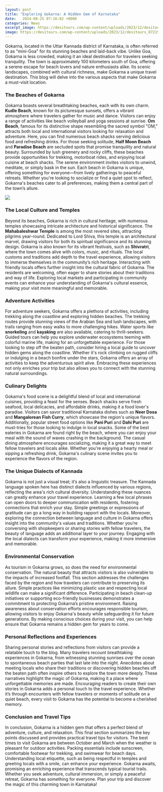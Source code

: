 ```yaml
---
layout: post
title: "Exploring Gokarna: A Hidden Gem of Karnataka"
date:   2024-08-25 07:16:02 +0000
categories: News
excerpt_image: https://desitours.com/wp-content/uploads/2023/12/desitours_07219_Within_the_ethereal_environs_of_Gokarna_a_sun-k_96cd3a32-2521-4768-a004-9859b260b2d6.jpg
image: https://desitours.com/wp-content/uploads/2023/12/desitours_07219_Within_the_ethereal_environs_of_Gokarna_a_sun-k_96cd3a32-2521-4768-a004-9859b260b2d6.jpg
---
```


Gokarna, located in the Uttar Kannada district of Karnataka, is often referred to as "mini-Goa" for its stunning beaches and laid-back vibe. Unlike Goa, Gokarna is less crowded, making it an ideal destination for travelers seeking tranquility. The town is approximately 100 kilometers south of Goa, offering a serene escape for beach lovers and nature enthusiasts alike. Its scenic landscapes, combined with cultural richness, make Gokarna a unique travel destination. This blog will delve into the various aspects that make Gokarna a must-visit location.
### The Beaches of Gokarna
Gokarna boasts several breathtaking beaches, each with its own charm. **Kudle Beach**, known for its picturesque sunsets, offers a vibrant atmosphere where travelers gather for music and dance. Visitors can enjoy a range of activities like beach volleyball and yoga sessions at sunrise. 
**Om Beach**, famous for its distinctive shape resembling the sacred symbol "OM," attracts both local and international visitors looking for relaxation and adventure. Here, you can find numerous beach shacks serving delicious food and refreshing drinks. 
For those seeking solitude, **Half Moon Beach** and **Paradise Beach** are secluded spots that promise tranquility and natural beauty. Surrounded by lush greenery and rocky cliffs, these beaches provide opportunities for trekking, motorboat rides, and enjoying local cuisine at beach shacks. The serene environment invites visitors to unwind, meditate, or simply bask in the sun. 
Each beach in Gokarna is unique, offering something for everyone—from lively gatherings to peaceful retreats. Whether you're looking to socialize or find a quiet spot to reflect, Gokarna's beaches cater to all preferences, making them a central part of the town’s allure.

![](https://desitours.com/wp-content/uploads/2023/12/desitours_07219_Within_the_ethereal_environs_of_Gokarna_a_sun-k_96cd3a32-2521-4768-a004-9859b260b2d6.jpg)
### The Local Culture and Temples
Beyond its beaches, Gokarna is rich in cultural heritage, with numerous temples showcasing intricate architecture and historical significance. The **Mahabaleshwar Temple** is among the most revered sites, attracting pilgrims year-round. Dedicated to Lord Shiva, this temple is an architectural marvel, drawing visitors for both its spiritual significance and its stunning design. 
Gokarna is also known for its vibrant festivals, such as **Shivratri**, where the town comes alive with colors, music, and rituals. The local customs and traditions add depth to the travel experience, allowing visitors to immerse themselves in the community’s rich heritage.
Interacting with friendly locals offers further insight into the cultural fabric of Gokarna. The residents are welcoming, often eager to share stories about their traditions and way of life. Exploring local markets and participating in community events can enhance your understanding of Gokarna's cultural essence, making your visit more meaningful and memorable.
### Adventure Activities
For adventure seekers, Gokarna offers a plethora of activities, including trekking along the coastline and exploring hidden beaches. The trekking routes provide stunning views of the Arabian Sea and lush landscapes, with trails ranging from easy walks to more challenging hikes. 
Water sports like **snorkeling** and **kayaking** are also available, catering to thrill-seekers. Guided tours can help you explore underwater ecosystems teeming with colorful marine life, making for an unforgettable experience. 
For those looking to step off the beaten path, consider hiring a local guide to uncover hidden gems along the coastline. Whether it's rock climbing on rugged cliffs or indulging in a beach bonfire under the stars, Gokarna offers an array of activities to keep the adventurous spirit alive. Embracing these experiences not only enriches your trip but also allows you to connect with the stunning natural surroundings.
### Culinary Delights
Gokarna's food scene is a delightful blend of local and international cuisines, providing a feast for the senses. Beach shacks serve fresh seafood, local delicacies, and affordable drinks, making it a food lover's paradise. 
Visitors can savor traditional Karnataka dishes such as **Neer Dosa** and **Mangalorean Fish Curry**, which showcase the region's unique flavors. Additionally, popular street food options like **Pani Puri** and **Dahi Puri** are must-tries for those looking to indulge in local snacks.
Some of the best eateries in Gokarna are found right by the beach, where you can enjoy your meal with the sound of waves crashing in the background. The casual dining atmosphere encourages socializing, making it a great way to meet fellow travelers and locals alike. Whether you're enjoying a hearty meal or sipping a refreshing drink, Gokarna's culinary scene invites you to experience the flavors of the region.
### The Unique Dialects of Kannada
Gokarna is not just a visual treat; it’s also a linguistic treasure. The Kannada language spoken here has distinct dialects influenced by various regions, reflecting the area's rich cultural diversity. Understanding these nuances can greatly enhance your travel experience.
Learning a few local phrases can open doors to deeper communication with residents, fostering connections that enrich your stay. Simple greetings or expressions of gratitude can go a long way in building rapport with the locals. 
Moreover, exploring the connection between language and culture in Gokarna offers insight into the community's values and traditions. Whether you’re conversing with shopkeepers or sharing stories with fellow travelers, the beauty of language adds an additional layer to your journey. Engaging with the local dialects can transform your experience, making it more immersive and memorable.
### Environmental Conservation
As tourism in Gokarna grows, so does the need for environmental conservation. The natural beauty that attracts visitors is also vulnerable to the impacts of increased footfall. This section addresses the challenges faced by the region and how travelers can contribute to preserving its allure.
Simple practices like minimizing plastic use and respecting local wildlife can make a significant difference. Participating in beach clean-up initiatives or supporting eco-friendly businesses demonstrates a commitment to protecting Gokarna’s pristine environment. 
Raising awareness about conservation efforts encourages responsible tourism, allowing visitors to enjoy Gokarna's beauty while safeguarding it for future generations. By making conscious choices during your visit, you can help ensure that Gokarna remains a hidden gem for years to come.
### Personal Reflections and Experiences
Sharing personal stories and reflections from visitors can provide a relatable touch to the blog. Many travelers recount breathtaking experiences in Gokarna, from witnessing stunning sunrises over the ocean to spontaneous beach parties that last late into the night.
Anecdotes about meeting locals who share their traditions or discovering hidden beaches off the beaten path often inspire others to explore the town more deeply. These narratives highlight the magic of Gokarna, making it a place where unforgettable memories are made.
Encouraging readers to create their own stories in Gokarna adds a personal touch to the travel experience. Whether it’s through encounters with fellow travelers or moments of solitude on a quiet beach, every visit to Gokarna has the potential to become a cherished memory.
### Conclusion and Travel Tips
In conclusion, Gokarna is a hidden gem that offers a perfect blend of adventure, culture, and relaxation. This final section summarizes the key points discussed and provides practical travel tips for visitors.
The best times to visit Gokarna are between October and March when the weather is pleasant for outdoor activities. Packing essentials include sunscreen, comfortable footwear for trekking, and swimwear for beach days. Understanding local etiquette, such as being respectful in temples and greeting locals with a smile, can enhance your experience.
Gokarna awaits, promising an enriching experience that transcends typical tourist trails. Whether you seek adventure, cultural immersion, or simply a peaceful retreat, Gokarna has something for everyone. Plan your trip and discover the magic of this charming town in Karnataka!